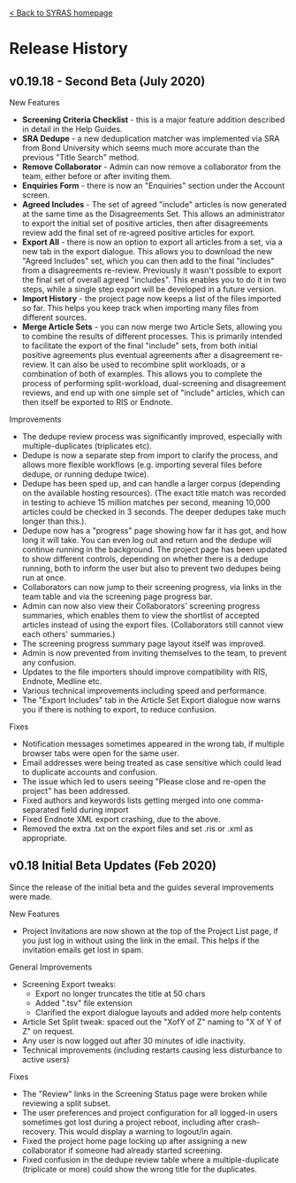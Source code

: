 [< Back to SYRAS homepage](readme.md)

# Release History 

## v0.19.18 - Second Beta (July 2020)

New Features

- **Screening Criteria Checklist** - this is a major feature addition described in detail in the Help Guides. 
- **SRA Dedupe** - a new deduplication matcher was implemented via SRA from Bond University which seems much more accurate than the previous "Title Search" method.
- **Remove Collaborator** - Admin can now remove a collaborator from the team, either before or after inviting them.
- **Enquiries Form** - there is now an "Enquiries" section under the Account screen. 
- **Agreed Includes** - The set of agreed "include" articles is now generated at the same time as the Disagreements Set. 
    This allows an administrator to export the initial set of positive articles, 
    then after disagreements review add the final set of re-agreed positive articles for export. 
- **Export All** - there is now an option to export all articles from a set, via a new tab in the export dialogue.
    This allows you to download the new "Agreed Includes" set, which you can then add to the final "includes" from a disagreements re-review.
    Previously it wasn't possible to export the final set of overall agreed "includes".
    This enables you to do it in two steps, while a single step export will be developed in a future version.
- **Import History** - the project page now keeps a list of the files imported so far. 
    This helps you keep track when importing many files from different sources.
- **Merge Article Sets** - you can now merge two Article Sets, allowing you to combine the results of different processes. 
  This is primarily intended to facilitate the export of the final "include" sets, 
  from both initial positive agreements plus eventual agreements after a disagreement re-review.
  It can also be used to recombine split workloads, or a combination of both of examples.
  This allows you to complete the process of performing split-workload, dual-screening 
  and disagreement reviews, and end up with one simple set of "include" articles, 
  which can then itself be exported to RIS or Endnote.
        

Improvements

- The dedupe review process was significantly improved, especially with multiple-duplicates (triplicates etc).
- Dedupe is now a separate step from import to clarify the process, and allows more flexible workflows (e.g. importing several files before dedupe, or running dedupe twice).
- Dedupe has been sped up, and can handle a larger corpus (depending on the available hosting resources).
  (The exact title match was recorded in testing to achieve 15 million matches per second, meaning 10,000 articles could be checked in 3 seconds. 
  The deeper dedupes take much longer than this.).
- Dedupe now has a "progress" page showing how far it has got, and how long it will take. You can even log out and return and the dedupe will continue running in the background.
  The project page has been updated to show different controls, depending on whether there is a dedupe running, both to inform the user
  but also to prevent two dedupes being run at once. 
- Collaborators can now jump to their screening progress, via links in the team table and via the screening page progress bar.
- Admin can now also view their Collaborators' screening progress summaries, which enables them to view the shortlist of accepted articles instead of using the export files. (Collaborators still cannot view each others' summaries.)
- The screening progress summary page layout itself was improved.
- Admin is now prevented from inviting themselves to the team, to prevent any confusion.
- Updates to the file importers should improve compatibility with RIS, Endnote, Medline etc.
- Various technical improvements including speed and performance.
- The "Export Includes" tab in the Article Set Export dialogue now warns you if there is nothing to export, to reduce confusion. 

Fixes
- Notification messages sometimes appeared in the wrong tab, if multiple browser tabs were open for the same user.
- Email addresses were being treated as case sensitive which could lead to duplicate accounts and confusion.
- The issue which led to users seeing "Please close and re-open the project" has been addressed.
- Fixed authors and keywords lists getting merged into one comma-separated field during import
- Fixed Endnote XML export crashing, due to the above.
- Removed the extra .txt on the export files and set .ris or .xml as appropriate.


## v0.18 Initial Beta Updates (Feb 2020)

Since the release of the initial beta and the guides several improvements were made. 

New Features

- Project Invitations are now shown at the top of the Project List page, if you just log in without using the link in the email. This helps if the invitation emails get lost in spam.

General Improvements

- Screening Export tweaks:
  - Export no longer truncates the title at 50 chars
  - Added ".tsv" file extension
  - Clarified the export dialogue layouts and added more help contents
- Article Set Split tweak: spaced out the "XofY of Z" naming to "X of Y of Z" on request.
- Any user is now logged out after 30 minutes of idle inactivity. 
- Technical improvements (including restarts causing less disturbance to active users)


Fixes

- The "Review" links in the Screening Status page were broken while reviewing a split subset.
- The user preferences and project configuration for all logged-in users sometimes got lost during a project reboot, including after crash-recovery. This would display a warning to logout/in again. 
- Fixed the project home page locking up after assigning a new collaborator if someone had already started screening. 
- Fixed confusion in the dedupe review table where a multiple-duplicate (triplicate or more) could show the wrong title for the duplicates.


